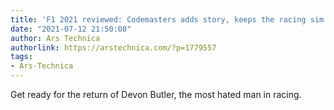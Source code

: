 ```yaml
---
title: 'F1 2021 reviewed: Codemasters adds story, keeps the racing sim feeling fresh'
date: "2021-07-12 21:50:08"
author: Ars Technica
authorlink: https://arstechnica.com/?p=1779557
tags:
- Ars-Technica
---
```

Get ready for the return of Devon Butler, the most hated man in racing.